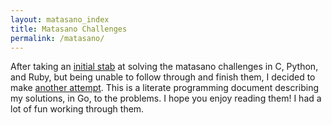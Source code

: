 ```yaml
---
layout: matasano_index
title: Matasano Challenges
permalink: /matasano/
---
```


After taking an [initial stab](https://github.com/aliceriot/CryptoPals) at
solving the matasano challenges in C, Python, and Ruby, but being unable
to follow through and finish them, I decided to make [another
attempt](https://github.com/aliceriot/CryptoPals). This is a literate
programming document describing my solutions, in Go, to the problems.
I hope you enjoy reading them! I had a lot of fun working through them.
